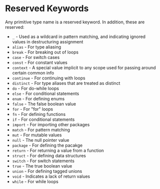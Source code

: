 # Reserved Keywords


Any primitive type name is a reserved keyword. In addition, these are reserved:

* `_` - Used as a wildcard in pattern matching, and indicating ignored values in destructuring assignment
* `alias` - For type aliasing
* `break` - For breaking out of loops
* `case` - For switch cases
* `const` - For constant values
* `context` - A special value implicit to any scope used for passing around certain common info
* `continue` - For continuing with loops
* `distinct` - For type aliases that are treated as distinct
* `do` - For do-while loops
* `else` - For conditional statements
* `enum` - For defining enums
* `false` - The false boolean value
* `for` - For "for" loops
* `fn` - For defining functions
* `if` - For conditional statements
* `import` - For importing other packages
* `match` - For pattern matching
* `mut` - For mutable values
* `null` - The null pointer value
* `package` - For defining the pacakge
* `return` - For returning a value from a function
* `struct` - For defining data structures
* `switch` - For switch statements
* `true` - The true boolean value
* `union` - For defining tagged unions
* `void` - Indicates a lack of return values
* `while` - For while loops
